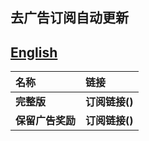## 去广告订阅自动更新
## [English](./README_en.md)

| **名称** | **链接** |
| :-- | :-- |
| **完整版** | **订阅链接()** |
| **保留广告奖励** | **订阅链接()** |
